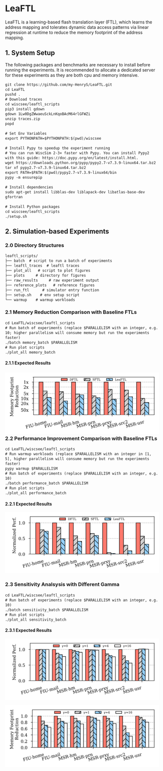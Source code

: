 # LeaFTL 

LeaFTL is a learning-based flash translation layer (FTL), which learns the address mapping and tolerates dynamic data access patterns via linear regression at runtime to reduce the memory footprint of the address mapping.

## 1. System Setup

The following packages and benchmarks are necessary to install before running the experiments. It is recommended to allocate a dedicated server for these experiments as they are both cpu and memory intensive.

```shell
git clone https://github.com/my-HenryS/LeaFTL.git
cd LeaFTL
pushd .
# Download traces
cd wiscsee/leaftl_scripts
pip3 install gdown
gdown 1Lw0DgZWwaeuSckLnKqoBAcM64rlGFWZi
unzip traces.zip
popd

# Set Env Variables
export PYTHONPATH=$PYTHONPATH:$(pwd)/wiscsee

# Install Pypy to speedup the experiment running
# You can run WiscSim 2-3× faster with Pypy. You can install Pypy2 with this guide: https://doc.pypy.org/en/latest/install.html.
wget https://downloads.python.org/pypy/pypy2.7-v7.3.9-linux64.tar.bz2
tar xf pypy2.7-v7.3.9-linux64.tar.bz2
export PATH=$PATH:$(pwd)/pypy2.7-v7.3.9-linux64/bin
pypy -m ensurepip

# Install dependencies
sudo apt-get install libblas-dev liblapack-dev libatlas-base-dev gfortran

# Install Python packages
cd wiscsee/leaftl_scripts
./setup.sh
```



## 2. Simulation-based Experiments

### 2.0 Directory Structures

```shell
leaftl_scripts/
├── batch  # script to run a batch of experiments
├── leaftl_traces  # leaftl traces
├── plot_all   # script to plot figures
├── plots     # directory for figures
├── raw_results     # raw experiment output
├── reference_plots   # reference figures
├── run_ftl      # simulator entry function
├── setup.sh    # env setup script
└── warmup    # warmup workloads
```

### 2.1 Memory Reduction Comparison with Baseline FTLs

```shell
cd LeaFTL/wiscsee/leaftl_scripts
# Run batch of experiments (replace $PARALLELISM with an integer, e.g. 10; higher parallelism will consume memory but run the experiments faster)
./batch memory_batch $PARALLELISM
# Run plot scripts
./plot_all memory_batch
```

#### 2.1.1 Expected Results

### ![memory](wiscsee/leaftl_scripts/reference_plots/memory.png)2.2 Performance Improvement Comparison with Baseline FTLs

```shell
cd LeaFTL/wiscsee/leaftl_scripts
# Run warmup workloads (replace $PARALLELISM with an integer in [1, 5], higher parallelism will consume memory but run the experiments faster)
pypy warmup $PARALLELISM
# Run batch of experiments (replace $PARALLELISM with an integer, e.g. 10)
./batch performance_batch $PARALLELISM
# Run plot scripts
./plot_all performance_batch
```

#### 2.2.1 Expected Results

![latency](wiscsee/leaftl_scripts/reference_plots/latency.png)

### 2.3 Sensitivity Analsysis with Different Gamma

```shell
cd LeaFTL/wiscsee/leaftl_scripts
# Run batch of experiments (replace $PARALLELISM with an integer, e.g. 10)
./batch sensitivity_batch $PARALLELISM
# Run plot scripts
./plot_all sensitivity_batch
```

#### 2.3.1 Expected Results

![latency_sensitivity](wiscsee/leaftl_scripts/reference_plots/latency_sensitivity.png)

![memory_sensitivity](wiscsee/leaftl_scripts/reference_plots/memory_sensitivity.png)